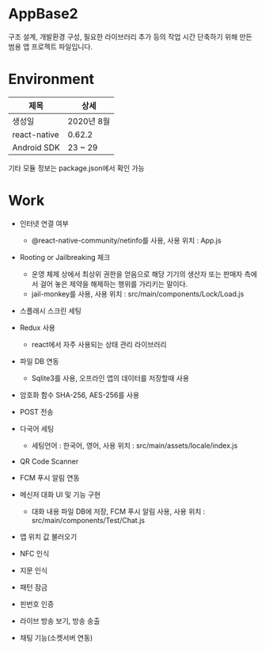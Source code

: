 # AppBase2

구조 설계, 개발환경 구성, 필요한 라이브러리 추가 등의 작업 시간 단축하기 위해 만든 범용 앱 프로젝트 파일입니다.

# Environment
|제목|상세|
|------|---|
|생성일|2020년 8월|
|react-native|0.62.2|
|Android SDK|23 ~ 29|

기타 모듈 정보는 package.json에서 확인 가능

# Work
* 인터넷 연결 여부
    * @react-native-community/netinfo를 사용, 사용 위치 : App.js

* Rooting or Jailbreaking 체크
    * 운영 체제 상에서 최상위 권한을 얻음으로 해당 기기의 생산자 또는 판매자 측에서 걸어 놓은 제약을 해제하는 행위를 가리키는 말이다.
    * jail-monkey를 사용, 사용 위치 : src/main/components/Lock/Load.js
* 스플래시 스크린 세팅
* Redux 사용
    * react에서 자주 사용되는 상태 관리 라이브러리
* 파일 DB 연동
    * Sqlite3를 사용, 오프라인 앱의 데이터를 저장할때 사용
* 암호화 함수 SHA-256, AES-256를 사용
* POST 전송
* 다국어 세팅
    * 세팅언어 : 한국어, 영어, 사용 위치 : src/main/assets/locale/index.js
* QR Code Scanner
* FCM 푸시 알림 연동
* 메신저 대화 UI 및 기능 구현
    * 대화 내용 파일 DB에 저장, FCM 푸시 알림 사용, 사용 위치 : src/main/components/Test/Chat.js
* 앱 위치 값 불러오기
* NFC 인식
* 지문 인식
* 패턴 잠금
* 핀번호 인증
* 라이브 방송 보기, 방송 송출
* 채팅 기능(소켓서버 연동)
